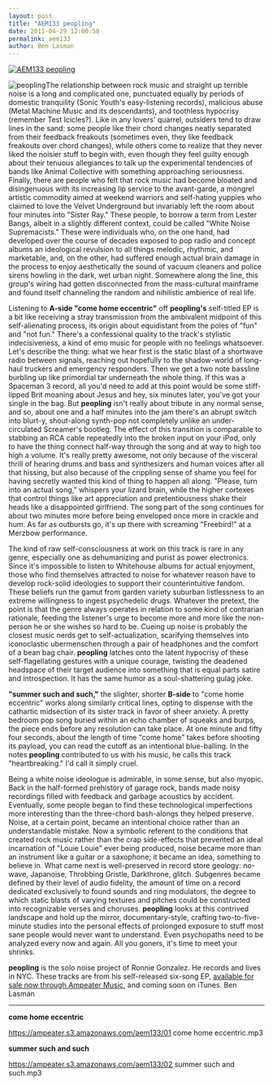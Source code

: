 ```yaml
---
layout: post
title: "AEM133 peopling"
date: 2011-04-29 12:00:50
permalink: aem133
author: Ben Lasman
---
```

[![AEM133 peopling](https://ampeater.s3.amazonaws.com/aem133/peopling.jpg)](https://ampeater.s3.amazonaws.com/aem133/peopling.jpg)

![](http://ampeatermusic.com/wp-content/uploads/2011/04/peopling-live-pic-300x297.jpg "peopling")The relationship between rock music and straight up terrible noise is a long and complicated one, punctuated equally by periods of domestic tranquility (Sonic Youth's easy-listening records), malicious abuse (Metal Machine Music and its descendants), and toothless hypocrisy (remember Test Icicles?). Like in any lovers' quarrel, outsiders tend to draw lines in the sand: some people like their chord changes neatly separated from their feedback freakouts (sometimes even, they like feedback freakouts over chord changes), while others come to realize that they never liked the noisier stuff to begin with, even though they feel guilty enough about their tenuous allegiances to talk up the experimental tendencies of bands like Animal Collective with something approaching seriousness. Finally, there are people who felt that rock music had become bloated and disingenuous with its increasing lip service to the avant-garde, a mongrel artistic commodity aimed at weekend warriors and self-hating yuppies who claimed to love the Velvet Underground but invariably left the room about four minutes into "Sister Ray." These people, to borrow a term from Lester Bangs, albeit in a slightly different context, could be called "White Noise Supremacists." These were individuals who, on the one hand, had developed over the course of decades exposed to pop radio and concept albums an ideological revulsion to all things melodic, rhythmic, and marketable, and, on the other, had suffered enough actual brain damage in the process to enjoy aesthetically the sound of vacuum cleaners and police sirens howling in the dark, wet urban night. Somewhere along the line, this group's wiring had gotten disconnected from the mass-cultural mainframe and found itself channeling the random and nihilistic ambience of real life.

<!-- more -->

Listening to **A-side "come home eccentric"** off **peopling's** self-titled EP is a bit like receiving a stray transmission from the ambivalent midpoint of this self-alienating process, its origin about equidistant from the poles of "fun" and "not fun." There's a confessional quality to the track's stylistic indecisiveness, a kind of emo music for people with no feelings whatsoever. Let's describe the thing: what we hear first is the static blast of a shortwave radio between signals, reaching out hopefully to the shadow-world of long-haul truckers and emergency responders. Then we get a two note bassline burbling up like primordial tar underneath the whole thing. If this was a Spaceman 3 record, all you'd need to add at this point would be some stiff-lipped Brit moaning about Jesus and hey, six minutes later, you've got your single in the bag. But **peopling** isn't really about tribute in any normal sense, and so, about one and a half minutes into the jam there's an abrupt switch into blurt-y, shout-along synth-pop not completely unlike an under-circulated Screamer's bootleg. The effect of this transition is comparable to stabbing an RCA cable repeatedly into the broken input on your iPod, only to have the thing connect half-way through the song and at way to high too high a volume. It's really pretty awesome, not only because of the visceral thrill of hearing drums and bass and synthesizers and human voices after all that hissing, but also because of the crippling sense of shame you feel for having secretly wanted this kind of thing to happen all along. "Please, turn into an actual song," whispers your lizard brain, while the higher cortexes that control things like art appreciation and pretentiousness shake their heads like a disappointed girlfriend. The song part of the song continues for about two minutes more before being enveloped once more in crackle and hum. As far as outbursts go, it's up there with screaming "Freebird!" at a Merzbow performance.

The kind of raw self-consciousness at work on this track is rare in any genre, especially one as dehumanizing and purist as power electronics. Since it's impossible to listen to Whitehouse albums for actual enjoyment, those who find themselves attracted to noise for whatever reason have to develop rock-solid ideologies to support their counterintuitive fandom. These beliefs run the gamut from garden variety suburban listlessness to an extreme willingness to ingest psychedelic drugs. Whatever the pretext, the point is that the genre always operates in relation to some kind of contrarian rationale, feeding the listener's urge to become more and more like the non-person he or she wishes so hard to be. Cueing up noise is probably the closest music nerds get to self-actualization, scarifying themselves into iconoclastic ubermenschen through a pair of headphones and the comfort of a bean bag chair. **peopling** latches onto the latent hypocrisy of these self-flagellating gestures with a unique courage, twisting the deadened headspace of their target audience into something that is equal parts satire and introspection. It has the same humor as a soul-shattering gulag joke.

**"summer such and such,"** the slighter, shorter **B-side** to "come home eccentric" works along similarly critical lines, opting to dispense with the cathartic midsection of its sister track in favor of sheer anxiety. A pretty bedroom pop song buried within an echo chamber of squeaks and burps, the piece ends before any resolution can take place. At one minute and fifty four seconds, about the length of time "come home" takes before shooting its payload, you can read the cutoff as an intentional blue-balling. In the notes **peopling** contributed to us with his music, he calls this track "heartbreaking." I'd call it simply cruel.

Being a white noise ideologue is admirable, in some sense, but also myopic. Back in the half-formed prehistory of garage rock, bands made noisy recordings filled with feedback and garbage acoustics by accident. Eventually, some people began to find these technological imperfections more interesting than the three-chord bash-alongs they helped preserve. Noise, at a certain point, became an intentional choice rather than an understandable mistake. Now a symbolic referent to the conditions that created rock music rather than the crap side-effects that prevented an ideal incarnation of "Louie Louie" ever being produced, noise became more than an instrument like a guitar or a saxophone; it became an idea, something to believe in. What came next is well-preserved in record store geology: no-wave, Japanoise, Throbbing Gristle, Darkthrone, glitch. Subgenres became defined by their level of audio fidelity, the amount of time on a record dedicated exclusively to found sounds and ring modulators, the degree to which static blasts of varying textures and pitches could be constructed into recognizable verses and choruses. **peopling** looks at this contrived landscape and hold up the mirror, documentary-style, crafting two-to-five-minute studies into the personal effects of prolonged exposure to stuff most sane people would never want to understand. Even psychopaths need to be analyzed every now and again. All you goners, it's time to meet your shrinks.

**peopling** is the solo noise project of Ronnie Gonzalez. He records and lives in NYC. These tracks are from his self-released six-song EP, [available for sale now through Ampeater Music](http://ampeatermusic.com/store/downloads/peopling-ep), and coming soon on iTunes. Ben Lasman

---

**come home eccentric**

https://ampeater.s3.amazonaws.com/aem133/01 come home eccentric.mp3

**summer such and such**

https://ampeater.s3.amazonaws.com/aem133/02 summer such and such.mp3

